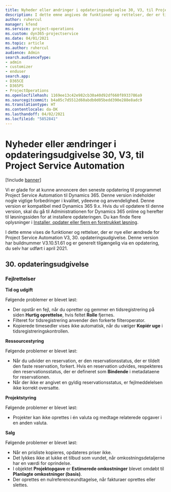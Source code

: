 ```yaml
---
title: Nyheder eller ændringer i opdateringsudgivelse 30, V3, til Project Service Automation
description: I dette emne angives de funktioner og rettelser, der er tilgængelige til Project Service Automation, opdateringsudgivelse 30, V3.
author: ruhercul
manager: kfend
ms.service: project-operations
ms.custom: dyn365-projectservice
ms.date: 04/01/2021
ms.topic: article
ms.author: ruhercul
audience: Admin
search.audienceType:
- admin
- customizer
- enduser
search.app:
- D365CE
- D365PS
- ProjectOperations
ms.openlocfilehash: 1169ee13c42e982cb30a40d92df660f8933786a9
ms.sourcegitcommit: b4a05c7d5512d60abdb0d05bedd390e288e8adc9
ms.translationtype: HT
ms.contentlocale: da-DK
ms.lasthandoff: 04/02/2021
ms.locfileid: "5852841"
---
```

# <a name="whats-new-or-changed-in-project-service-automation-update-release-30-v3"></a>Nyheder eller ændringer i opdateringsudgivelse 30, V3, til Project Service Automation

[!include [banner](../includes/psa-now-project-operations.md)]

Vi er glade for at kunne annoncere den seneste opdatering til programmet Project Service Automation til Dynamics 365. Denne version indeholder nogle vigtige forbedringer i kvalitet, ydeevne og anvendelighed. Denne version er kompatibel med Dynamics 365 9.x. Hvis du vil opdatere til denne version, skal du gå til Administrationen for Dynamics 365 online og herefter til løsningssiden for at installere opdateringen. Du kan finde flere oplysninger i [Installer, opdater eller fjern en foretrukket løsning](https://docs.microsoft.com/power-platform/admin/install-remove-preferred-solution).

I dette emne vises de funktioner og rettelser, der er nye eller ændrede for Project Service Automation V3, 30. opdateringsudgivelse. Denne version har buildnummer V3.10.51.61 og er generelt tilgængelig via en opdatering, du selv har udført i april 2021.

## <a name="update-release-30"></a>30. opdateringsudgivelse

### <a name="bug-fixes"></a>Fejlrettelser

**Tid og udgift**

Følgende problemer er blevet løst:

- Der opstår en fejl, når du opretter og gemmer en tidsregistrering på siden **Hurtig oprettelse**, hvis feltet **Rolle** fjernes.
- Filteret for tidsregistrering anvender den forkerte filteroperator.
- Kopierede timesedler vises ikke automatisk, når du vælger **Kopiér uge** i tidsregistreringskontrollen.

**Ressourcestyring**

Følgende problemer er blevet løst:

- Når du udvider en reservation, er den reservationsstatus, der er tildelt den faste reservation, forkert. Hvis en reservation udvides, respekteres den reservationsstatus, der er defineret som **Bindende** i metadataene for reservationen.
- Når der ikke er angivet en gyldig reservationsstatus, er fejlmeddelelsen ikke korrekt oversatte.

**Projektstyring**

Følgende problemer er blevet løst:

- Projekter kan ikke oprettes i én valuta og medtage relaterede opgaver i en anden valuta.

**Salg**

Følgende problemer er blevet løst:

- Når en prisliste kopieres, opdateres priser ikke.
- Det lykkes ikke at lukke et tilbud som vundet, når omkostningsdetaljerne har en værdi for oprindelse.
- I objektet **Projektopgave** er **Estimerede omkostninger** blevet omdøbt til **Planlagte omkostninger (basis)**.
- Der oprettes en nulreferenceundtagelse, når fakturaer oprettes eller slettes.
